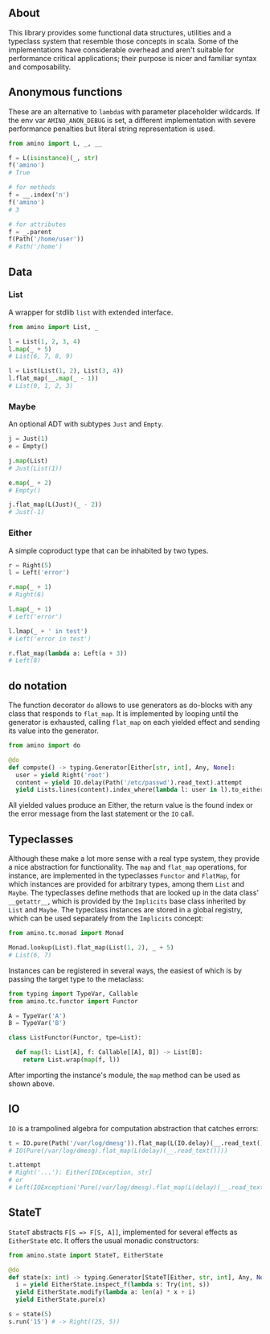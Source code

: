 ## About
This library provides some functional data structures, utilities and a typeclass system that resemble those concepts in
scala.
Some of the implementations have considerable overhead and aren't suitable for performance critical applications; their
purpose is nicer and familiar syntax and composability.

## Anonymous functions
These are an alternative to `lambda`s with parameter placeholder wildcards.
If the env var `AMINO_ANON_DEBUG` is set, a different implementation with severe performance penalties but literal
string representation is used.

```python
from amino import L, _, __

f = L(isinstance)(_, str)
f('amino')
# True

# for methods
f = __.index('n')
f('amino')
# 3

# for attributes
f = _.parent
f(Path('/home/user'))
# Path('/home')
```

## Data

### List
A wrapper for stdlib `list` with extended interface.

```python
from amino import List, _

l = List(1, 2, 3, 4)
l.map(_ + 5)
# List(6, 7, 8, 9)

l = List(List(1, 2), List(3, 4))
l.flat_map(__.map(_ - 1))
# List(0, 1, 2, 3)
```

### Maybe
An optional ADT with subtypes `Just` and `Empty`.

```python
j = Just(1)
e = Empty()

j.map(List)
# Just(List(1))

e.map(_ + 2)
# Empty()

j.flat_map(L(Just)(_ - 2))
# Just(-1)
```

### Either
A simple coproduct type that can be inhabited by two types.

```python
r = Right(5)
l = Left('error')

r.map(_ + 1)
# Right(6)

l.map(_ + 1)
# Left('error')

l.lmap(_ + ' in test')
# Left('error in test')

r.flat_map(lambda a: Left(a + 3))
# Left(8)
```

## do notation
The function decorator `do` allows to use generators as do-blocks with any class that responds to `flat_map`.
It is implemented by looping until the generator is exhausted, calling `flat_map` on each yielded effect and sending
its value into the generator.

```python
from amino import do

@do
def compute() -> typing.Generator[Either[str, int], Any, None]:
  user = yield Right('root')
  content = yield IO.delay(Path('/etc/passwd').read_text).attempt
  yield Lists.lines(content).index_where(lambda l: user in l).to_either('not found')
```

All yielded values produce an Either, the return value is the found index or the error message from the last statement
or the `IO` call.

## Typeclasses
Although these make a lot more sense with a real type system, they provide a nice abstraction for functionality.
The `map` and `flat_map` operations, for instance, are implemented in the typeclasses `Functor` and `FlatMap`, for which
instances are provided for arbitrary types, among them `List` and `Maybe`.
The typeclasses define methods that are looked up in the data class' `__getattr__`, which is provided by the `Implicits`
base class inherited by `List` and `Maybe`.
The typeclass instances are stored in a global registry, which can be used separately from the `Implicits` concept:

```python
from amino.tc.monad import Monad

Monad.lookup(List).flat_map(List(1, 2), _ + 5)
# List(6, 7)
```

Instances can be registered in several ways, the easiest of which is by passing the target type to the metaclass:

```python
from typing import TypeVar, Callable
from amino.tc.functor import Functor

A = TypeVar('A')
B = TypeVar('B')

class ListFunctor(Functor, tpe=List):

  def map(l: List[A], f: Callable[[A], B]) -> List[B]:
    return List.wrap(map(f, l))
```

After importing the instance's module, the `map` method can be used as shown
above.

## IO
`IO` is a trampolined algebra for computation abstraction that catches errors:

```python
t = IO.pure(Path('/var/log/dmesg')).flat_map(L(IO.delay)(__.read_text()))
# IO(Pure(/var/log/dmesg).flat_map(L(delay)(__.read_text())))

t.attempt
# Right('...'): Either[IOException, str]
# or
# Left(IOException('Pure(/var/log/dmesg).flat_map(L(delay)(__.read_text()))', [], PermissionError(13, 'Permission denied')))
```

## StateT
`StateT` abstracts `F[S => F[S, A]]`, implemented for several effects as `EitherState` etc.
It offers the usual monadic constructors:

```python
from amino.state import StateT, EitherState

@do
def state(x: int) -> typing.Generator[StateT[Either, str, int], Any, None]:
  i = yield EitherState.inspect_f(lambda s: Try(int, s))
  yield EitherState.modify(lambda a: len(a) * x + i)
  yield EitherState.pure(x)

s = state(5)
s.run('15') # -> Right((25, 5))
```
